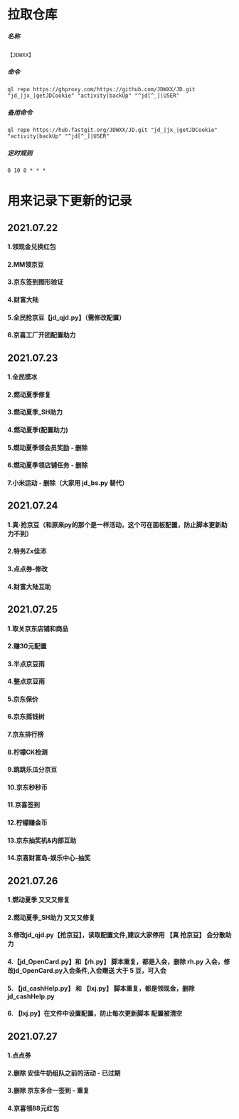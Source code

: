 # 拉取仓库
##### 名称

```
【JDWXX】
```
##### 命令

```
ql repo https://ghproxy.com/https://github.com/JDWXX/JD.git "jd_|jx_|getJDCookie" "activity|backUp" "^jd[^_]|USER"

```
##### 备用命令
```
ql repo https://hub.fastgit.org/JDWXX/JD.git "jd_|jx_|getJDCookie" "activity|backUp" "^jd[^_]|USER"

```
##### 定时规则

```
0 10 0 * * *
```

# 用来记录下更新的记录

## 2021.07.22
#### 1.领现金兑换红包
#### 2.MM领京豆
#### 3.京东签到图形验证
#### 4.财富大陆
#### 5.全民抢京豆【jd_qjd.py】（需修改配置）
#### 6.京喜工厂开团配置助力

## 2021.07.23
#### 1.全民摸冰
#### 2.燃动夏季修复
#### 3.燃动夏季_SH助力
#### 4.燃动夏季(配置助力)
#### 5.燃动夏季领会员奖励 - 删除
#### 6.燃动夏季领店铺任务 - 删除
#### 7.小米运动 - 删除（大家用 jd_bs.py 替代）

## 2021.07.24
#### 1.真·抢京豆（和原来py的那个是一样活动，这个可在面板配置，防止脚本更新助力不到）
#### 2.特务Zx佳沛
#### 3.点点券-修改
#### 4.财富大陆互助

## 2021.07.25
#### 1.取关京东店铺和商品
#### 2.赚30元配置
#### 3.半点京豆雨
#### 4.整点京豆雨
#### 5.京东保价
#### 6.京东摇钱树
#### 7.京东排行榜
#### 8.柠檬CK检测
#### 9.跳跳乐瓜分京豆
#### 10.京东秒秒币
#### 11.京喜签到
#### 12.柠檬赚金币
#### 13.京东抽奖机&内部互助
#### 14.京喜财富岛-娱乐中心-抽奖

## 2021.07.26
#### 1.燃动夏季 又又又修复
#### 2.燃动夏季_SH助力 又又又修复
#### 3.修改jd_qjd.py【抢京豆】，读取配置文件,建议大家停用 【真 抢京豆】 会分散助力
#### 4.【jd_OpenCard.py】和【rh.py】 脚本重复，都是入会，删除 rh.py 入会，修改jd_OpenCard.py入会条件,入会赠送 大于 5 豆，可入会
#### 5. 【jd_cashHelp.py】 和 【lxj.py】 脚本重复，都是领现金，删除 jd_cashHelp.py
#### 6. 【lxj.py】在文件中设置配置，防止每次更新脚本 配置被清空


## 2021.07.27
#### 1.点点券
#### 2.删除 安佳牛奶组队之前的活动 - 已过期
#### 3.删除 京东多合一签到 - 重复
#### 4.京喜领88元红包
